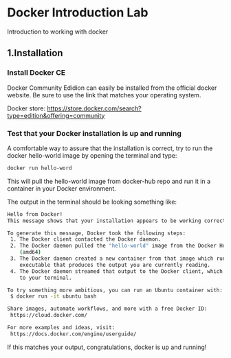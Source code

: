# Docker Introduction Lab
Introduction to working with docker

## 1.Installation

### Install Docker CE
Docker Community Edidion can easily be installed from the official docker website.
Be sure to use the link that matches your operating system.

Docker store: https://store.docker.com/search?type=edition&offering=community

### Test that your Docker installation is up and running
A comfortable way to assure that the installation is correct,
try to run the docker hello-world image by opening the terminal and type:

```bash
docker run hello-word
```

This will pull the hello-world image from docker-hub repo and run it in a container in 
your Docker environment.

The output in the terminal should be looking something like:
```bash
Hello from Docker!
This message shows that your installation appears to be working correctly.

To generate this message, Docker took the following steps:
 1. The Docker client contacted the Docker daemon.
 2. The Docker daemon pulled the "hello-world" image from the Docker Hub.
    (amd64)
 3. The Docker daemon created a new container from that image which runs the
    executable that produces the output you are currently reading.
 4. The Docker daemon streamed that output to the Docker client, which sent it
    to your terminal.

To try something more ambitious, you can run an Ubuntu container with:
 $ docker run -it ubuntu bash

Share images, automate workflows, and more with a free Docker ID:
 https://cloud.docker.com/

For more examples and ideas, visit:
 https://docs.docker.com/engine/userguide/
 ```

If this matches your output, congratulations, docker is up and running!
